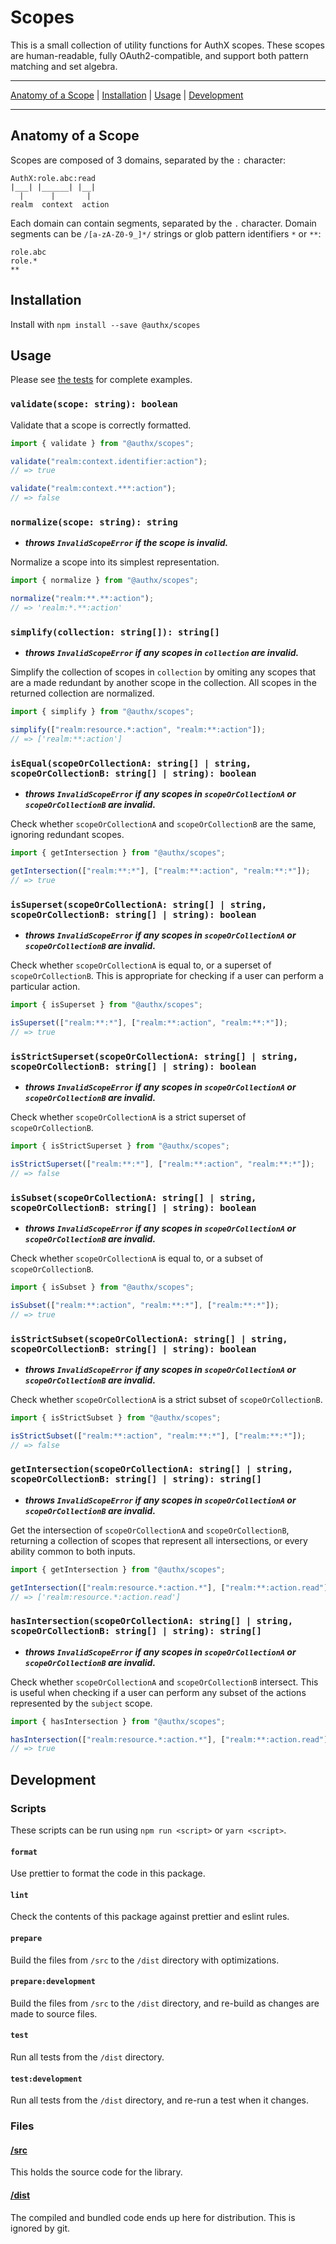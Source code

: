 # Scopes

This is a small collection of utility functions for AuthX scopes. These scopes are human-readable, fully OAuth2-compatible, and support both pattern matching and set algebra.

---

[Anatomy of a Scope](#anatomy-of-a-scope) | [Installation](#installation) | [Usage](#usage) | [Development](#development)

---

## Anatomy of a Scope

Scopes are composed of 3 domains, separated by the `:` character:

```
AuthX:role.abc:read
|___| |______| |__|
  |      |       |
realm  context  action

```

Each domain can contain segments, separated by the `.` character. Domain segments can be `/[a-zA-Z0-9_]*/` strings or glob pattern identifiers `*` or `**`:

```
role.abc
role.*
**
```

## Installation

Install with `npm install --save @authx/scopes`

## Usage

Please see [the tests](src/index.test.ts) for complete examples.

### `validate(scope: string): boolean`

Validate that a scope is correctly formatted.

```js
import { validate } from "@authx/scopes";

validate("realm:context.identifier:action");
// => true

validate("realm:context.***:action");
// => false
```

### `normalize(scope: string): string`

- **_throws `InvalidScopeError` if the scope is invalid._**

Normalize a scope into its simplest representation.

```js
import { normalize } from "@authx/scopes";

normalize("realm:**.**:action");
// => 'realm:*.**:action'
```

### `simplify(collection: string[]): string[]`

- **_throws `InvalidScopeError` if any scopes in `collection` are invalid._**

Simplify the collection of scopes in `collection` by omiting any scopes that are a made redundant by another scope in the collection. All scopes in the returned collection are normalized.

```js
import { simplify } from "@authx/scopes";

simplify(["realm:resource.*:action", "realm:**:action"]);
// => ['realm:**:action']
```

### `isEqual(scopeOrCollectionA: string[] | string, scopeOrCollectionB: string[] | string): boolean`

- **_throws `InvalidScopeError` if any scopes in `scopeOrCollectionA` or `scopeOrCollectionB` are invalid._**

Check whether `scopeOrCollectionA` and `scopeOrCollectionB` are the same, ignoring redundant scopes.

```js
import { getIntersection } from "@authx/scopes";

getIntersection(["realm:**:*"], ["realm:**:action", "realm:**:*"]);
// => true
```

### `isSuperset(scopeOrCollectionA: string[] | string, scopeOrCollectionB: string[] | string): boolean`

- **_throws `InvalidScopeError` if any scopes in `scopeOrCollectionA` or `scopeOrCollectionB` are invalid._**

Check whether `scopeOrCollectionA` is equal to, or a superset of `scopeOrCollectionB`. This is appropriate for checking if a user can perform a particular action.

```js
import { isSuperset } from "@authx/scopes";

isSuperset(["realm:**:*"], ["realm:**:action", "realm:**:*"]);
// => true
```

### `isStrictSuperset(scopeOrCollectionA: string[] | string, scopeOrCollectionB: string[] | string): boolean`

- **_throws `InvalidScopeError` if any scopes in `scopeOrCollectionA` or `scopeOrCollectionB` are invalid._**

Check whether `scopeOrCollectionA` is a strict superset of `scopeOrCollectionB`.

```js
import { isStrictSuperset } from "@authx/scopes";

isStrictSuperset(["realm:**:*"], ["realm:**:action", "realm:**:*"]);
// => false
```

### `isSubset(scopeOrCollectionA: string[] | string, scopeOrCollectionB: string[] | string): boolean`

- **_throws `InvalidScopeError` if any scopes in `scopeOrCollectionA` or `scopeOrCollectionB` are invalid._**

Check whether `scopeOrCollectionA` is equal to, or a subset of `scopeOrCollectionB`.

```js
import { isSubset } from "@authx/scopes";

isSubset(["realm:**:action", "realm:**:*"], ["realm:**:*"]);
// => true
```

### `isStrictSubset(scopeOrCollectionA: string[] | string, scopeOrCollectionB: string[] | string): boolean`

- **_throws `InvalidScopeError` if any scopes in `scopeOrCollectionA` or `scopeOrCollectionB` are invalid._**

Check whether `scopeOrCollectionA` is a strict subset of `scopeOrCollectionB`.

```js
import { isStrictSubset } from "@authx/scopes";

isStrictSubset(["realm:**:action", "realm:**:*"], ["realm:**:*"]);
// => false
```

### `getIntersection(scopeOrCollectionA: string[] | string, scopeOrCollectionB: string[] | string): string[]`

- **_throws `InvalidScopeError` if any scopes in `scopeOrCollectionA` or `scopeOrCollectionB` are invalid._**

Get the intersection of `scopeOrCollectionA` and `scopeOrCollectionB`, returning a collection of scopes that represent all intersections, or every ability common to both inputs.

```js
import { getIntersection } from "@authx/scopes";

getIntersection(["realm:resource.*:action.*"], ["realm:**:action.read"]);
// => ['realm:resource.*:action.read']
```

### `hasIntersection(scopeOrCollectionA: string[] | string, scopeOrCollectionB: string[] | string): string[]`

- **_throws `InvalidScopeError` if any scopes in `scopeOrCollectionA` or `scopeOrCollectionB` are invalid._**

Check whether `scopeOrCollectionA` and `scopeOrCollectionB` intersect. This is useful when checking if a user can perform any subset of the actions represented by the `subject` scope.

```js
import { hasIntersection } from "@authx/scopes";

hasIntersection(["realm:resource.*:action.*"], ["realm:**:action.read"]);
// => true
```

## Development

### Scripts

These scripts can be run using `npm run <script>` or `yarn <script>`.

#### `format`

Use prettier to format the code in this package.

#### `lint`

Check the contents of this package against prettier and eslint rules.

#### `prepare`

Build the files from `/src` to the `/dist` directory with optimizations.

#### `prepare:development`

Build the files from `/src` to the `/dist` directory, and re-build as changes are made to source files.

#### `test`

Run all tests from the `/dist` directory.

#### `test:development`

Run all tests from the `/dist` directory, and re-run a test when it changes.

### Files

#### [/src](src/)

This holds the source code for the library.

#### [/dist](dist/)

The compiled and bundled code ends up here for distribution. This is ignored by git.
